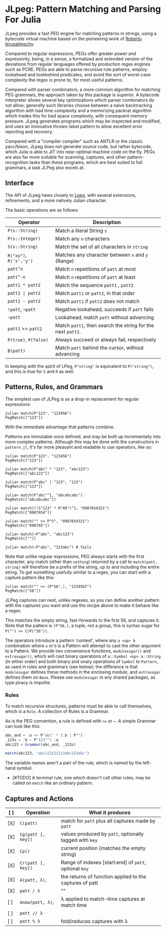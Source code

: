 # JLpeg: Pattern Matching and Parsing For Julia

JLpeg provides a fast PEG engine for matching patterns in strings, using a bytecode
virtual machine based on the pioneering work of [Roberto
Ierusalimschy](https://www.inf.puc-rio.br/~roberto/docs/peg.pdf).

Compared to regular expressions, PEGs offer greater power and expressivity, being, in
a sense, a formalized and extended version of the deviations from regular languages
offered by production regex engines such as PCRE.  PEGs are able to parse recursive
rule patterns, employ lookahead and lookbehind predicates, and avoid the sort of
worst-case complexity the regex is prone to, for most useful patterns.

Compared with parser combinators, a more common algorithm for matching PEG grammars,
the approach taken by this package is superior.  A bytecode interpreter allows
several key optimizations which parser combinators do not allow; generally such
libraries choose between a naive backtracking algorithm with bad time complexity and
a memorizing packrat algorithm which trades this for bad space complexity, with
consequent memory pressure.  JLpeg generates programs which may be inspected and
modified, and uses an innovative thrown-label pattern to allow excellent error
reporting and recovery.

Compared with a "compiler compiler" such as ANTLR or the classic yacc/bison, JLpeg
does not generate source code, but rather bytecode, which Julia is able to JIT into
near-optimal machine code on the fly.  PEGs are also far more suitable for scanning,
captures, and other pattern-recognition tasks than these programs, which are best
suited to full grammars, a task JLPeg also excels at.

## Interface

The API of JLpeg hews closely to [Lpeg](http://www.inf.puc-rio.br/~roberto/lpeg/),
with several extensions, refinements, and a more natively Julian character.

The basic operations are as follows:

| Operator                | Description                                                 |
| ----------------------- | ----------------------------------------------------------- |
| `P(s::String)`          | Match a literal String `s`                                  |
| `P(s::Integer)`         | Match any `n` characters                                    |
| `S(s::String)`          | Match the set of all characters in `string`                 |
| `R("xy")`, `R('x','y')` | Matches any character between `x` and `y` (Range)           |
| `patt^n`                | Match `n` repetitions of `patt` at most                     |
| `patt^-n`               | Match `n` repetitions of `patt` at least                    |
| `patt1 * patt2`         | Match the sequence `patt1` , `patt2`                        |
| `patt1 \| patt2`        | Match `patt1` or `patt2`, in that order                     |
| `patt1 - patt2`         | Match `patt1` if `patt2` does not match                     |
| `!patt`, `¬patt`        | Negative lookahead, succeeds if `patt` fails                |
| `~patt`                 | Lookahead, match `patt` without advancing                   |
| `patt1` >> `patt2`      | Match `patt1`, then search the string for the next `patt2`. |
| `P(true)`, `P(false)`   | Always succeed or always fail, respectively                 |
| `B(patt)`               | Match `patt` behind the cursor, without advancing           |

In keeping with the spirit of LPeg, `P"string"` is equivalent to `P("string")`, and
this is true for `S` and `R` as well.

## Patterns, Rules, and Grammars

The simplest use of JLPeg is as a drop-in replacement for regular expressions:

```jldoctest
julia> match(P"123", "123456")
PegMatch(["123"])
```

With the immediate advantage that patterns combine.

Patterns are immutable once defined, and may be built up incrementally into more
complex patterns.  Although this may be done with the constructors in `pattern.jl`,
it's far more pleasant and readable to use operators, like so:

```jldoctest
julia> match(P"123", "123456")
PegMatch(["123"])

julia> match(P"abc" * "123", "abc123")
PegMatch(["abc123"])

julia> match(P"abc" | "123", "123")
PegMatch(["123"])

julia> match(P"abc"^1, "abcabcabc")
PegMatch(["abcabcabc"])

julia> match((!S"123" * R"09")^1, "0987654321")
PegMatch(["0987654"])

julia> match("" >> P"5", "0987654321")
PegMatch(["098765"])

julia> match(~P"abc", "abc123")
PegMatch([""])

julia> match(~P"abc", "123abc") # fails

```

Note that unlike regular expressions, PEG always starts with the first character, any
match (other than `nothing`) returned by a call to `match(patt, string)` will
therefore be a prefix of the string, up to and including the entire string.  To get
something usefully similar to a regex, you can start with a capture pattern like
this:

```jldoctest
julia> match("" >> (P"56",), "1234567")
PegMatch(["56"])
```

JLPeg captures can nest, unlike regexes, so you can define another pattern with the
captures you want and use the recipe above to make it behave like a regex.

This matches the empty string, fast-forwards to the first 56, and captures it.  Note
that the pattern is `(P"56,)`, a tuple, not a group, this is syntax sugar for
`P("") >> C(P("56"))`.

The operators introduce a pattern 'context', where any `a <op> b` combination where
`a` or `b` is a Pattern will attempt to cast the other argument to a Pattern.  We
provide two convenience functions, `modulesugar()` and `extrasugar()`, which will
cast binary operations of `a::Symbol <op> a::String` (in either order) and both
binary and unary operations of `Symbol` to `Pattern`, as used in rules and grammars
(see below); the difference is that `modulesugar` defines these methods in the
enclosing module, and `extrasugar` defines them on `Base`.  Please use `modulesugar`
in any shared packages, as type piracy is impolite.

### Rules

To match recursive structures, patterns must be able to call themselves, which is a
`Rule`.  A collection of Rules is a Grammar.

As is the PEG convention, a rule is defined with `<=` or `←`.  A simple Grammar can
look like this:

```julia
abc_and = :a <= P"abc" * (:b | P"")
_123s = :b ← P"123"^1 :a
abc123 = Grammar(abc_and, _123s)

match(abc123, "abc123123123abc123abc")
```

The variable names aren't a part of the rule, which is named by the left-hand symbol.

- [#TODO] A terminal rule, one which doesn't call other rules, may be called on
`match` like an ordinary pattern.

## Captures and Actions

| [ ] | Operation          | What it produces                                        |
| --- | ------------------ | ------------------------------------------------------- |
| [X] | `C(patt)`          | match for `patt` plus all captures made by `patt`       |
| [X] | `Cg(patt [, key])` | values produced by `patt`, optionally tagged with `key` |
| [X] | `Cp()`             | current position (matches the empty string)             |
| [X] | `Cr(patt [, key])` | Range of indexes [start:end] of `patt`, optional `key`  |
| [X] | `A(patt, λ)`,      | the returns of function applied to the captures of patt |
| [X] | `patt / λ`         | ""                                                      |
| [ ] | `Anow(patt, λ)`,   | λ applied to match-time captures at match time          |
| [ ] | `patt // λ`        |                                                         |
| [ ] | `patt % λ`         | fold/reduces captures with λ                            |
